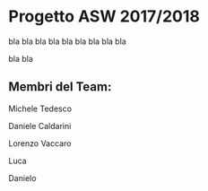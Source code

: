 # Progetto ASW 2017/2018
                    
bla bla bla
bla bla bla
bla bla bla

bla bla


## Membri del Team:

Michele Tedesco

Daniele Caldarini

Lorenzo Vaccaro

Luca

Danielo

